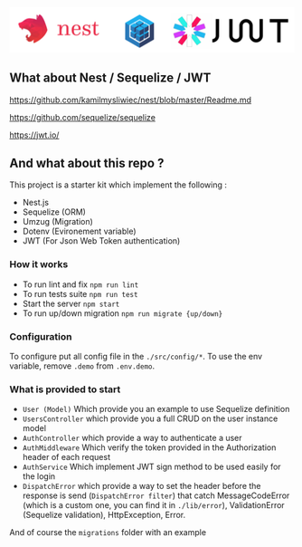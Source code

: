 ![Nest](assets/logo.png)

## What about Nest / Sequelize / JWT  

https://github.com/kamilmysliwiec/nest/blob/master/Readme.md

https://github.com/sequelize/sequelize 

https://jwt.io/

## And what about this repo ?

This project is a starter kit which implement the following :

- Nest.js
- Sequelize (ORM)
- Umzug (Migration)
- Dotenv (Evironement variable)
- JWT (For Json Web Token authentication) 

 ### How it works
 
- To run lint and fix `npm run lint`
- To run tests suite `npm run test`
- Start the server `npm start`
- To run up/down migration `npm run migrate {up/down}`

### Configuration

To configure put all config file in the `./src/config/*`.
To use the env variable, remove `.demo` from `.env.demo`.

### What is provided to start

- `User (Model)` Which provide you an example to use Sequelize definition 
- `UsersController` which provide you a full CRUD on the user instance model
- `AuthController` which provide a way to authenticate a user
- `AuthMiddleware` Which verify the token provided in the Authorization header of each request
- `AuthService` Which implement JWT sign method to be used easily for the login 
- `DispatchError` which provide a way to set the header before the response is send (`DispatchError filter`)
that catch MessageCodeError (which is a custom one, you can find it in `./lib/error`), ValidationError (Sequelize validation), HttpException, Error.

And of course the `migrations` folder with an example
